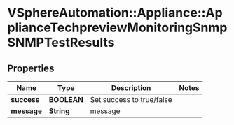 # VSphereAutomation::Appliance::ApplianceTechpreviewMonitoringSnmpSNMPTestResults

## Properties
Name | Type | Description | Notes
------------ | ------------- | ------------- | -------------
**success** | **BOOLEAN** | Set success to true/false | 
**message** | **String** | message | 


